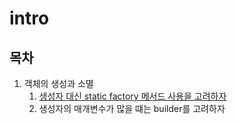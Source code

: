 # intro

## 목차

1. 객체의 생성과 소멸
	1. [생성자 대신 static factory 메서드 사용을 고려하자]()
	2. 생성자의 매개변수가 많을 떄는 builder를 고려하자
